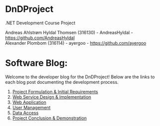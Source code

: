 # DnDProject
.NET Development Course Project

Andreas Ahlstrøm Hyldal Thomsen (316130) - AndreasHyldal - https://github.com/AndreasHyldal \
Alexander Plombom (316114) - ayergoo - https://github.com/ayergoo 

# Software Blog:

Welcome to the developer blog for the DnDProject! Below are the links to each blog post documenting the development process.

1. [Project Formulation & Initial Requirements]([LINK](https://github.com/AndreasHyldal/DnDProject/blob/main/Software-blog/%23%20Project%20Formulation%20%26%20Initial%20Req.md)) 
2. [Web Service Design & Implementation](LINK) 
3. [Web Application](LINK) 
4. [User Management](LINK) 
5. [Data Access](LINK) 
6. [Project Conclusion & Demonstration](LINK)
